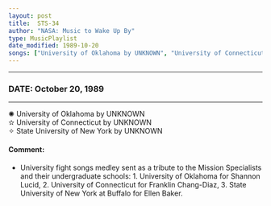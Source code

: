```yaml
---
layout: post
title:  STS-34
author: "NASA: Music to Wake Up By"
type: MusicPlaylist
date_modified: 1989-10-20
songs: ["University of Oklahoma by UNKNOWN", "University of Connecticut by UNKNOWN", "State University of New York by UNKNOWN"]
---
```


----
### DATE: October 20, 1989
----
✺ University of Oklahoma by UNKNOWN  &nbsp;<br />
✫ University of Connecticut by UNKNOWN  &nbsp;<br />
✧ State University of New York by UNKNOWN

#### Comment:
* University fight songs medley sent as a tribute to the Mission Specialists and their undergraduate schools: 1. University of Oklahoma for Shannon Lucid, 2. University of Connecticut for Franklin Chang-Diaz, 3. State University of New York at Buffalo for Ellen Baker.




<br/>
<center>
	<a target="_blank"
	   href="https://twitter.com/intent/tweet?hashtags=Space,NASA,Playlist,NASAWakeupCalls,SpaceProgram&text={{ page.author}}, '{{ page.songs.first }}' {{ page.title }}, {{ page.date | date: '%B %d, %Y' }}. {{ site.url }}{{ page.url }}&via=nasawakeupcalls"><i class="fab fa-twitter" alt="Tweet this page" style="font-size: 1.3em;"></i></a>
	&nbsp; 	<i class="fas fa-user-astronaut" style="font-size: 1.5em;"></i> &nbsp;
    <a type="amzn" search="'University of Oklahoma by UNKNOWN' or 'University of Connecticut by UNKNOWN' or 'State University of New York by UNKNOWN'" category="popular music">
    <i class="fab fa-amazon" style="font-size: 1.3em;"></i></a>
</center>
